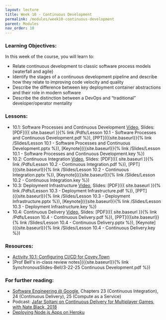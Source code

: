 ```yaml
---
layout: lecture
title: Week 10 - Continuous Development
permalink: /modules/week10-continuous-development
parent: Modules
nav_order: 10
---
```

### Learning Objectives:

In this week of the course, you will learn to:
* Relate continuous development to classic software process models (waterfall and agile)
* Identify the stages of a continuous development pipeline and describe how they relate to improving code velocity and quality 
* Describe the difference between key deployment container abstractions and their role in modern software
* Describe the distinction between a DevOps and “traditional” developer/operator mentality

### Lessons:

* 10.1: Software Processes and Continuous Development [Video](https://northeastern.instructure.com/courses/60188/modules/items/5636899), Slides: [PDF]({{ site.baseurl }}{% link /Pdfs/Lesson 10.1 - Software Processes and Continuous Development.pdf %}), [PPT]({{site.baseurl}}{% link /Slides/Lesson 10.1 - Software Processes and Continuous Development.pptx %}), [Keynote]({{site.baseurl}}{% link /Slides/Lesson 10.1 - Software Processes and Continuous Development.key %})
* 10.2: Continuous Integration [Video](https://northeastern.instructure.com/courses/60188/modules/items/5636903), Slides: [PDF]({{ site.baseurl }}{% link /Pdfs/Lesson 10.2 - Continuous Integration.pdf %}), [PPT]({{site.baseurl}}{% link /Slides/Lesson 10.2 - Continuous Integration.pptx %}), [Keynote]({{site.baseurl}}{% link /Slides/Lesson 10.2 - Continuous Integration.key %})
* 10.3: Deployment Infrastructure [Video](https://northeastern.instructure.com/courses/60188/modules/items/5636904), Slides: [PDF]({{ site.baseurl }}{% link /Pdfs/Lesson 10.3 - Deployment Infrastructure.pdf %}), [PPT]({{site.baseurl}}{% link /Slides/Lesson 10.3 - Deployment Infrastructure.pptx %}), [Keynote]({{site.baseurl}}{% link /Slides/Lesson 10.3 - Deployment Infrastructure.key %})
* 10.4: Continuous Delivery [Video](https://northeastern.instructure.com/courses/60188/modules/items/5636923), Slides: [PDF]({{ site.baseurl }}{% link /Pdfs/Lesson 10.4 - Continuous Delivery.pdf %}), [PPT]({{site.baseurl}}{% link /Slides/Lesson 10.4 - Continuous Delivery.pptx %}), [Keynote]({{site.baseurl}}{% link /Slides/Lesson 10.4 - Continuous Delivery.key %})

### Resources:
* [Activity 10.1: Configuring CI/CD for Covey.Town]({{site.baseurl}}/Activities/continuous-development)
* [Prof Bell's in-class review notes]({{site.baseurl}}{% link SynchronousSlides-Bell/3-22-25 Continuous Development.pdf %})

### For further reading:
* [Software Engineering @ Google](https://learning.oreilly.com/library/view/software-engineering-at/9781492082781/), Chapters 23 (Continuous Integration), 24 (Continuous Delivery), 25 (Compute as a Service)
* Podcast: [Jafar Soltani on Continuous Delivery for Multiplayer Games, with Nate Black, 2018](https://www.se-radio.net/2018/09/se-radio-episode-339-jafar-soltani-on-continuous-delivery-for-multiplayer-games/)
* [Deploying Node.js Apps on Heroku](https://devcenter.heroku.com/articles/deploying-nodejs)
